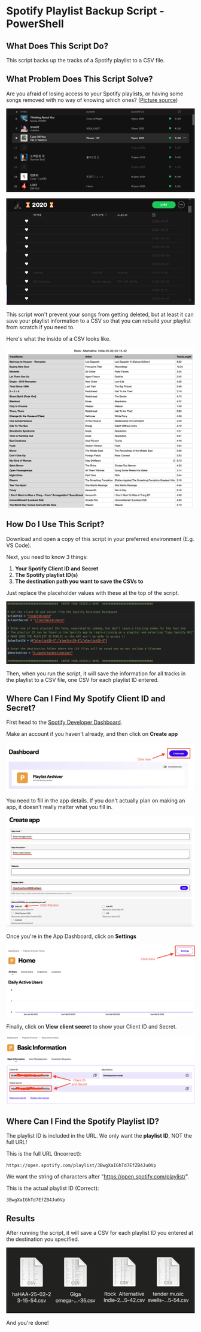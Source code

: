 # Spotify Playlist Backup Script - PowerShell
## What Does This Script Do?
This script backs up the tracks of a Spotify playlist to a CSV file.

## What Problem Does This Script Solve?

Are you afraid of losing access to your Spotify playlists, or having some songs removed with no way of knowing which ones? ([Picture source](https://community.spotify.com/t5/Other-Podcasts-Partners-etc/Songs-disappear-and-are-impossible-to-play/td-p/5162188))

![](https://github.com/mcyhsu/SpotifyPlaylistBackup-PS/blob/main/Assets/missing-songs.PNG?raw=true)

![](https://github.com/mcyhsu/SpotifyPlaylistBackup-PS/blob/main/Assets/missing-songs2.PNG?raw=true)


This script won't prevent your songs from getting deleted, but at least it can save your playlist information to a CSV so that you can rebuild your playlist from scratch if you need to.

Here's what the inside of a CSV looks like.

![](https://github.com/mcyhsu/SpotifyPlaylistBackup-PS/blob/main/Assets/inside-csv.png?raw=true)

## How Do I Use This Script?
Download and open a copy of this script in your preferred environment (E.g. VS Code).

Next, you need to know 3 things:
1. **Your Spotify Client ID and Secret**
2. **The Spotify playlist ID(s)**
3. **The destination path you want to save the CSVs to**

Just replace the placeholder values with these at the top of the script.

![](https://github.com/mcyhsu/SpotifyPlaylistBackup-PS/blob/main/Assets/fill-in-information.png?raw=true)

Then, when you run the script, it will save the information for all tracks in the playlist to a CSV file, one CSV for each playlist ID entered.

## Where Can I Find My Spotify Client ID and Secret?

First head to the [Spotify Developer Dashboard](https://developer.spotify.com/dashboard).

Make an account if you haven't already, and then click on **Create app**

![](https://github.com/mcyhsu/SpotifyPlaylistBackup-PS/blob/main/Assets/create-app.png?raw=true)

You need to fill in the app details. If you don't actually plan on making an app, it doesn't really matter what you fill in.

![](https://github.com/mcyhsu/SpotifyPlaylistBackup-PS/blob/main/Assets/enter-app-details.png?raw=true)

Once you're in the App Dashboard, click on **Settings**

![](https://github.com/mcyhsu/SpotifyPlaylistBackup-PS/blob/main/Assets/go-to-settings.png?raw=true)

Finally, click on **View client secret** to show your Client ID and Secret.

![](https://github.com/mcyhsu/SpotifyPlaylistBackup-PS/blob/main/Assets/client-id-and-secret.png?raw=true)

## Where Can I Find the Spotify Playlist ID?

The playlist ID is included in the URL. We only want the **playlist ID**, NOT the full URL!

This is the full URL (Incorrect):
```
https://open.spotify.com/playlist/3BwgXaIGhTd7EfZB4Ju0Vp
```
We want the string of characters after "https://open.spotify.com/playlist/". 

This is the actual playlist ID (Correct):
```
3BwgXaIGhTd7EfZB4Ju0Vp
```

## Results

After running the script, it will save a CSV for each playlist ID you entered at the destination you specified.

![](https://github.com/mcyhsu/SpotifyPlaylistBackup-PS/blob/main/Assets/csv-files.png?raw=true)

And you're done!
